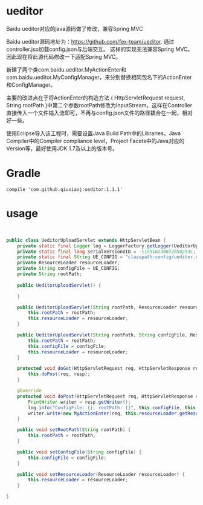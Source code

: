 # ueditor
Baidu ueditor对应的java源码做了修改，兼容Spring MVC  

Baidu ueditor源码地址为：https://github.com/fex-team/ueditor. 通过controller.jsp加载config.json与后端交互。
这样的实现无法兼容Spring MVC。因此现在将此源代码修改一下适配Spring MVC。  

新建了两个类com.baidu.ueditor.MyActionEnter和com.baidu.ueditor.MyConfigManager，来分别替换相同包名下的ActionEnter和ConfigManager。

主要的改进点在于将ActionEnter的构造方法 ( HttpServletRequest request, String rootPath )中第二个参数rootPath修改为InputStream，这样在Controller直接传入一个文件输入流即可，不再与config.json文件的路径耦合在一起，相对好一些。

使用Eclipse导入该工程时，需要设置Java Build Path中的Libraries，Java Compiler中的Compiler compliance level，Project Facets中的Java对应的Version等，最好使用JDK 1.7及以上的版本号。

# Gradle

`
compile 'com.github.qiuxiaoj:ueditor:1.1.1'
`

# usage

```java


public class UeditorUploadServlet extends HttpServletBean {
	private static final Logger log = LoggerFactory.getLogger(UeditorUploadServlet.class);
	private static final long serialVersionUID = -115516230072858293L;
	private static final String UE_CONFIG = "classpath:config/ueditor.config.json";
	private ResourceLoader resourceLoader;
	private String configFile = UE_CONFIG;
	private String rootPath;
	
	public UeditorUploadServlet() {

	}

	public UeditorUploadServlet(String rootPath, ResourceLoader resourceLoader) {
		this.rootPath = rootPath;
		this.resourceLoader = resourceLoader;
	}

	public UeditorUploadServlet(String rootPath, String configFile, ResourceLoader resourceLoader) {
		this.rootPath = rootPath;
		this.configFile = configFile;
		this.resourceLoader = resourceLoader;
	}

	protected void doGet(HttpServletRequest req, HttpServletResponse resp) throws ServletException, IOException {
		this.doPost(req, resp);
	}

	@Override
	protected void doPost(HttpServletRequest req, HttpServletResponse resp) throws ServletException, IOException {
		PrintWriter writer = resp.getWriter();
		log.info("ConfigFile: {}, rootPath: {}", this.configFile, this.rootPath);
		writer.write(new MyActionEnter(req, this.resourceLoader.getResource(this.configFile).getInputStream(), this.rootPath).exec());
	}

	public void setRootPath(String rootPath) {
		this.rootPath = rootPath;
	}

	public void setConfigFile(String configFile) {
		this.configFile = configFile;
	}

	public void setResourceLoader(ResourceLoader resourceLoader) {
		this.resourceLoader = resourceLoader;
	}

}

```
